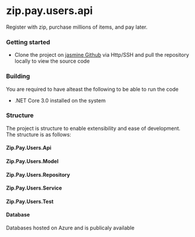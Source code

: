 # zip.pay.users.api

Register with zip, purchase millions of items, and pay later.

### Getting started

- Clone the project on [jasmine Github](https://github.com/Jasyyie/zip.pay.users.api) via Http/SSH and pull the repository locally to view the source code

### Building

You are required to have alteast the following to be able to run the code

- .NET Core 3.0 installed on the system

### Structure

The project is structure to enable extensibility and ease of development. The structure is as follows:

#### Zip.Pay.Users.Api

#### Zip.Pay.Users.Model

#### Zip.Pay.Users.Repository

#### Zip.Pay.Users.Service

#### Zip.Pay.Users.Test

#### Database

Databases hosted on Azure and is publicaly available
